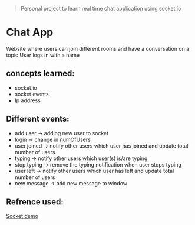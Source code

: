 > Personal project to learn real time chat application using socket.io

# Chat App

Website where users can join different rooms and have a conversation on a topic
User logs in with a name

## concepts learned:

- socket.io
- socket events
- Ip address

## Different events:

- add user -> adding new user to socket
- login -> change in numOfUsers
- user joined -> notify other users which user has joined and update total number of users
- typing -> notify other users which user(s) is/are typing
- stop typing -> remove the typing notification when user stops typing
- user left -> notify other users which user has left and update total number of users
- new message -> add new message to window

## Refrence used:

[ Socket demo ](https://socket.io/demos/chat/)
